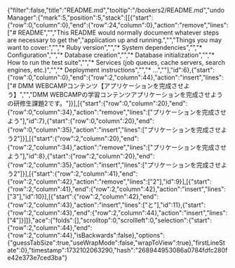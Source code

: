 {"filter":false,"title":"README.md","tooltip":"/bookers2/README.md","undoManager":{"mark":5,"position":5,"stack":[[{"start":{"row":0,"column":0},"end":{"row":24,"column":0},"action":"remove","lines":["# README","","This README would normally document whatever steps are necessary to get the","application up and running.","","Things you may want to cover:","","* Ruby version","","* System dependencies","","* Configuration","","* Database creation","","* Database initialization","","* How to run the test suite","","* Services (job queues, cache servers, search engines, etc.)","","* Deployment instructions","","* ...",""],"id":6},{"start":{"row":0,"column":0},"end":{"row":2,"column":44},"action":"insert","lines":["# DMM WEBCAMPコンテンツ【アプリケーションを完成させよう】","","DMM WEBCAMPの学習コンテンツアプリケーションを完成させようの研修生課題2です。"]}],[{"start":{"row":0,"column":20},"end":{"row":0,"column":34},"action":"remove","lines":["プリケーションを完成させよう"],"id":7},{"start":{"row":0,"column":20},"end":{"row":0,"column":35},"action":"insert","lines":["プリケーションを完成させよう2"]}],[{"start":{"row":2,"column":20},"end":{"row":2,"column":34},"action":"remove","lines":["プリケーションを完成させよう"],"id":8},{"start":{"row":2,"column":20},"end":{"row":2,"column":35},"action":"insert","lines":["プリケーションを完成させよう2"]}],[{"start":{"row":2,"column":41},"end":{"row":2,"column":42},"action":"remove","lines":["2"],"id":9}],[{"start":{"row":2,"column":41},"end":{"row":2,"column":42},"action":"insert","lines":["3"],"id":10}],[{"start":{"row":2,"column":42},"end":{"row":2,"column":43},"action":"insert","lines":["と"],"id":11},{"start":{"row":2,"column":43},"end":{"row":2,"column":44},"action":"insert","lines":["4"]}]]},"ace":{"folds":[],"scrolltop":0,"scrollleft":0,"selection":{"start":{"row":2,"column":44},"end":{"row":2,"column":44},"isBackwards":false},"options":{"guessTabSize":true,"useWrapMode":false,"wrapToView":true},"firstLineState":0},"timestamp":1732102063290,"hash":"268944953086a0784fdfc280fe42e373e7ced3ba"}
